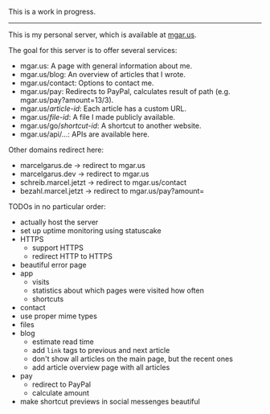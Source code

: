 This is a work in progress.

---

This is my personal server, which is available at [mgar.us](https://mgar.us).

The goal for this server is to offer several services:

* mgar.us: A page with general information about me.
* mgar.us/blog: An overview of articles that I wrote.
* mgar.us/contact: Options to contact me.
* mgar.us/pay: Redirects to PayPal, calculates result of path (e.g. mgar.us/pay?amount=13/3).
* mgar.us/_article-id_: Each article has a custom URL.
* mgar.us/_file-id_: A file I made publicly available.
* mgar.us/go/_shortcut-id_: A shortcut to another website.
* mgar.us/api/...: APIs are available here.

Other domains redirect here:

* marcelgarus.de -> redirect to mgar.us
* marcelgarus.dev -> redirect to mgar.us
* schreib.marcel.jetzt -> redirect to mgar.us/contact
* bezahl.marcel.jetzt -> redirect to mgar.us/pay?amount=

TODOs in no particular order:

* actually host the server
* set up uptime monitoring using statuscake
* HTTPS
  * support HTTPS
  * redirect HTTP to HTTPS
* beautiful error page
* app
  * visits
  * statistics about which pages were visited how often
  * shortcuts
* contact
* use proper mime types
* files
* blog
  * estimate read time
  * add `link` tags to previous and next article
  * don't show all articles on the main page, but the recent ones
  * add article overview page with all articles
* pay
  * redirect to PayPal
  * calculate amount
* make shortcut previews in social messenges beautiful
